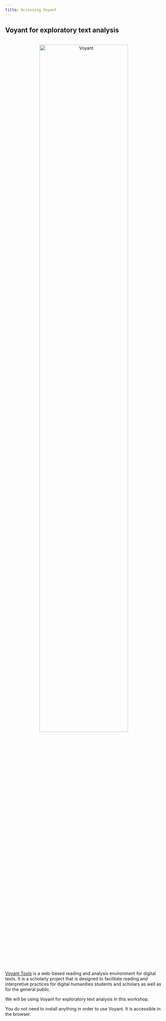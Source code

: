 ```yaml
---
title: Accessing Voyant
---
```


## Voyant for exploratory text analysis

<br>

<center><img src="https://shanghai.hosting.nyu.edu/data/workshops/voyant.png" alt="Voyant" width="75%"/></center>

<br>

[Voyant Tools](https://voyant-tools.org) is a web-based reading and analysis environment for digital texts. It is a scholarly project that is designed to facilitate reading and interpretive practices for digital humanities students and scholars as well as for the general public.

We will be using Voyant for exploratory text analysis in this workshop.

You do not need to install anything in order to use Voyant. It is accessible in the browser.





